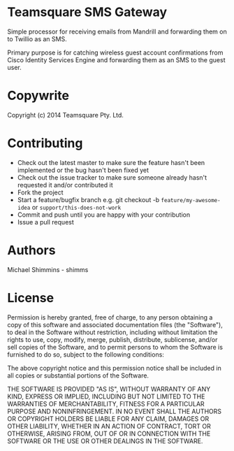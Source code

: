 Teamsquare SMS Gateway
======================

Simple processor for receiving emails from Mandrill and forwarding them on to Twillio as an SMS.

Primary purpose is for catching wireless guest account confirmations from Cisco Identity Services Engine and forwarding them as an SMS to the guest user.

Copywrite
=========

Copyright (c) 2014 Teamsquare Pty. Ltd.

Contributing
========================

* Check out the latest master to make sure the feature hasn't been implemented or the bug hasn't been fixed yet
* Check out the issue tracker to make sure someone already hasn't requested it and/or contributed it
* Fork the project
* Start a feature/bugfix branch e.g. git checkout -b `feature/my-awesome-idea` or `support/this-does-not-work`
* Commit and push until you are happy with your contribution
* Issue a pull request

Authors
=======

Michael Shimmins - shimms

License
=======

Permission is hereby granted, free of charge, to any person obtaining a copy of this software and associated documentation files (the "Software"), to deal in the Software without restriction, including without limitation the rights to use, copy, modify, merge, publish, distribute, sublicense, and/or sell copies of the Software, and to permit persons to whom the Software is furnished to do so, subject to the following conditions:

The above copyright notice and this permission notice shall be included in all copies or substantial portions of the Software.

THE SOFTWARE IS PROVIDED "AS IS", WITHOUT WARRANTY OF ANY KIND, EXPRESS OR IMPLIED, INCLUDING BUT NOT LIMITED TO THE WARRANTIES OF MERCHANTABILITY, FITNESS FOR A PARTICULAR PURPOSE AND NONINFRINGEMENT. IN NO EVENT SHALL THE AUTHORS OR COPYRIGHT HOLDERS BE LIABLE FOR ANY CLAIM, DAMAGES OR OTHER LIABILITY, WHETHER IN AN ACTION OF CONTRACT, TORT OR OTHERWISE, ARISING FROM, OUT OF OR IN CONNECTION WITH THE SOFTWARE OR THE USE OR OTHER DEALINGS IN THE SOFTWARE.
